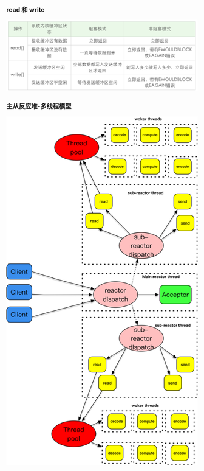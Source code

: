 ### read 和 write

![download](../images/download-1696989.png)

### 主从反应堆-多线程模型

![download-1](../images/download-1.png)

